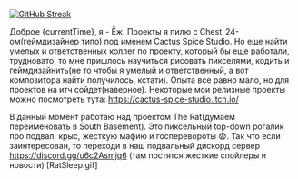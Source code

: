 [![GitHub Streak](https://streak-stats.demolab.com?user=YUJECK&theme=apprentice&hide_border=true)](https://git.io/streak-stats)

Доброе {currentTime}, я - Ёж. Проекты я пилю с Chest_24-ом(геймдизайнер типо) под именем Cactus Spice Studio. Но еще найти умелых и ответственных коллег по проекту, который бы еще работали, трудновато, то мне пришлось научиться рисовать пикселями, кодить и геймдизайнить(не то чтобы я умелый и ответственный, а вот композитора найти получилось, кстати). Опыта все равно мало, но для проектов на итч сойдет(наверное). Некоторые мои релизные проекты можно посмотреть тута: https://cactus-spice-studio.itch.io/

В данный момент работаю над проектом The Rat(думаем переименовать в South Basement). Это пиксельный top-down рогалик про подвал, крыс, жесткую мафию и госперевороты 😨. Так что если заинтересован, то переходи в наш подвальный дискорд сервер https://discord.gg/u6c2Asmjq6 (там постятся жесткие спойлеры и новости)
[RatSleep.gif]
